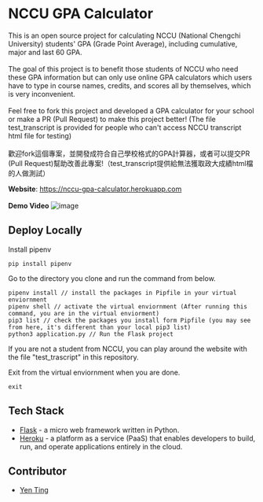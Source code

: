 # NCCU GPA Calculator
This is an open source project for calculating NCCU (National Chengchi University) students' GPA (Grade Point Average), including cumulative, major and last 60 GPA.<br>
<br>
The goal of this project is to benefit those students of NCCU who need these GPA information but can only use online GPA calculators which users have to type in 
course names, credits, and scores all by themselves, which is very inconvenient.<br>
<br>
Feel free to fork this project and developed a GPA calculator for your school or make a PR (Pull Request) to make this project better! (The file test_transcript is provided for people who can't access NCCU transcript html file for testing)<br>
<br>
歡迎fork這個專案，並開發成符合自己學校格式的GPA計算器，或者可以提交PR (Pull Request)幫助改善此專案!（test_transcript提供給無法獲取政大成績html檔的人做測試）

**Website**: https://nccu-gpa-calculator.herokuapp.com 
<br>
<br>
**Demo Video**
![image](https://github.com/yentim0519/nccu-gpa-calculator/blob/master/nccu-gpa-calculator-demo-video.gif)

## Deploy Locally
Install pipenv 
```
pip install pipenv
```
Go to the directory you clone and run the command from below.
```
pipenv install // install the packages in Pipfile in your virtual enviornment
pipenv shell // activate the virtual enviornment (After running this command, you are in the virtual enviorment)
pip3 list // check the packages you install form Pipfile (you may see from here, it's different than your local pip3 list)
python3 application.py // Run the Flask project
```
If you are not a student from NCCU, you can play around the website with the file "test_trascript" in this repository. 
<br>

Exit from the virtual enviornment when you are done.
```
exit
```

## Tech Stack

* [Flask](https://flask.palletsprojects.com/en/1.1.x/) - a micro web framework written in Python.
* [Heroku](https://www.heroku.com) - a platform as a service (PaaS) that enables developers to build, run, and operate applications entirely in the cloud.

## Contributor
* [Yen Ting](https://github.com/yentim0519)

